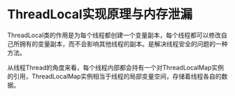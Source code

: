 # ThreadLocal实现原理与内存泄漏

ThreadLocal类的作用是为每个线程都创建一个变量副本，每个线程都可以修改自己所拥有的变量副本，而不会影响其他线程的副本。是解决线程安全的问题的一种方法。

从线程Thread的角度来看，每个线程内部都会持有一个对ThreadLocalMap实例的引用，ThreadLocalMap实例相当于线程的局部变量空间，存储着线程各自的数据。